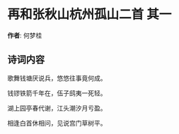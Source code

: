 # 再和张秋山杭州孤山二首  其一

**作者**: 何梦桂

## 诗词内容

歌舞钱塘厌说兵，悠悠往事竟何成。

钱镠铁箭千年在，伍子鸱夷一死轻。

湖上园亭春代谢，江头潮汐月亏盈。

相逢白首休相问，见说宫门草树平。

